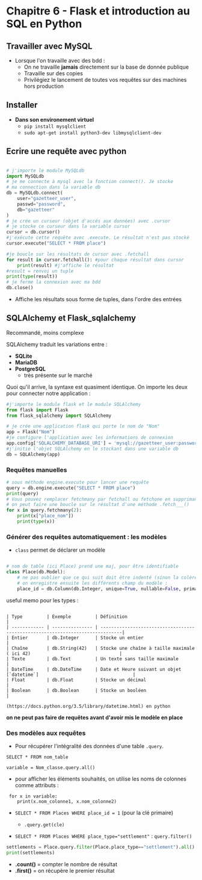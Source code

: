 # Chapitre 6 - Flask et introduction au SQL en Python

## Travailler avec MySQL
* Lorsque l'on travaille avec des bdd : 
	* On ne travaille **jamais** directement sur la base de donnée publique
	* Travaille sur des copies
	* Privilégiez le lancement de toutes vos requêtes sur des machines hors production

## Installer 
* **Dans son environement virtuel**
	* `pip install mysqlclient`
	* `sudo apt-get install python3-dev libmysqlclient-dev`

## Ecrire une requête avec python 

```python

# j'importe le module MySQLdb
import MySQLdb 
# je me connecte à mysql avec la fonction connect(). Je stocke
# ma connection dans la variable db
db = MySQLdb.connect(
    user="gazetteer_user",
    passwd="password",
    db="gazetteer"
)
# je crée un curseur (objet d'accés aux données) avec .cursor
# je stocke ce curseur dans la variable cursor
cursor = db.cursor()
#j'exécute cette requête avec .execute. Le résultat n'est pas stocké
cursor.execute("SELECT * FROM place")

#je boucle sur les résultats de cursor avec .fetchall
for result in cursor.fetchall(): #pour chaque résultat dans cursor
    print(result) #j'affiche le résultat
#result = renvoi un tuple
print(type(result)) 
# je ferme la connexion avec ma bdd
db.close()
```

* Affiche les résultats sous forme de tuples, dans l'ordre des entrées

## SQLAlchemy et Flask_sqlalchemy

Recommandé, moins complexe

SQLAlchemy traduit les variations entre :

* **SQLite**
* **MariaDB**
* **PostgreSQL**
	* très présente sur le marché

Quoi qu'il arrive, la syntaxe est quasiment identique. On importe les deux pour connecter notre application : 

```python
#j'importe le module flask et le module SQLAlchemy 
from flask import Flask
from flask_sqlalchemy import SQLAlchemy

# je crée une application flask qui porte le nom de "Nom"
app = Flask("Nom")
#je configure l'application avec les informations de connexion
app.config['SQLALCHEMY_DATABASE_URI'] = 'mysql://gazetteer_user:password@localhost/gazetteer'
#j'initie l'objet SQLAlchemy en le stockant dans une variable db
db = SQLAlchemy(app)
```

### Requêtes manuelles

```python
# sous méthode engine.execute pour lancer une requête
query = db.engine.execute("SELECT * FROM place")
print(query)
# Vous pouvez remplacer fetchmany par fetchall ou fetchone en supprimant le 2
# on peut faire une boucle sur le résultat d'une méthode .fetch___()
for x in query.fetchmany(2):
    print(x["place_nom"])
    print(type(x))
```


### Générer des requêtes automatiquement : les modèles


* `class` permet de déclarer un modèle


```python

# nom de table (ici Place) prend une maj, pour être identifiable 
class Place(db.Model):
	# ne pas oublier que ce qui suit doit être indenté (sinon la colère de dieu s'abat sur ton code)
	# on enregistre ensuite les différents champ du modèle : 
	place_id = db.Column(db.Integer, unique=True, nullable=False, primary_key=True, autoincrement=True)

```


useful memo pour les types : 

```

| Type         | Exemple         | Définition                                                                    |
| ------------ | --------------- | ------------------------------------------------------------------------------|
| Entier       | db.Integer      | Stocke un entier                                                              |
| Chaîne       | db.String(42)   | Stocke une chaîne à taille maximale ( ici 42)                                 |
| Texte        | db.Text         | Un texte sans taille maximale                                                 |
| DateTime     | db.DateTime     | Date et Heure suivant un objet [`datetime`]                                   |
| Float        | db.Float        | Stocke un décimal                                                             |
| Boolean      | db.Boolean      | Stocke un booléen                                                             |

(https://docs.python.org/3.5/library/datetime.html) en python 
```

**on ne peut pas faire de requêtes avant d'avoir mis le modèle en place**

### Des modèles aux requêtes

* Pour récupérer l'intégralité des données d'une table `.query`. 

`SELECT * FROM nom_table`

`variable = Nom_classe.query.all()`

* pour afficher les éléments souhaités, on utilise les noms de colonnes comme attributs : 

```
 for x in variable:
 	print(x.nom_colonne1, x.nom_colonne2)
```

* `SELECT * FROM Places WHERE place_id = 1` (pour la clé primaire)
	* `.query.get(cle)`

* `SELECT * FROM Places WHERE place_type="settlement"` : `query.filter()`

```python
settlements = Place.query.filter(Place.place_type=="settlement").all()
print(settlements)
```

* **.count()** = compter le nombre de résultat
* **.first()** = on récupère le premier résultat

